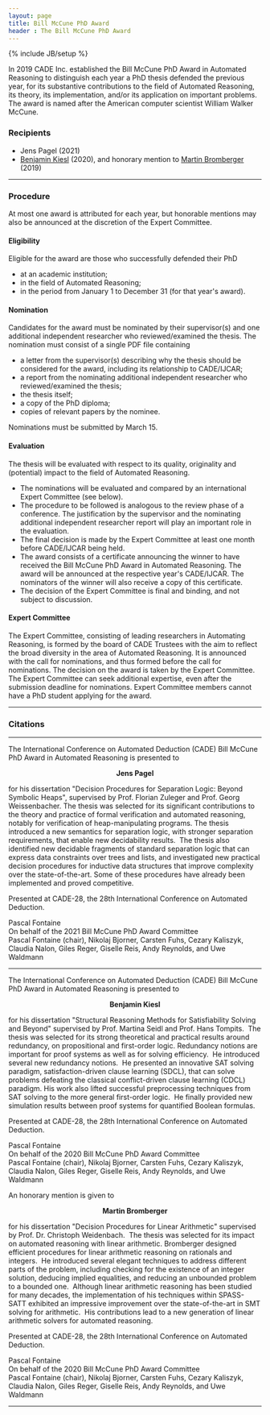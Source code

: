 ```yaml
---
layout: page
title: Bill McCune PhD Award
header : The Bill McCune PhD Award
---
```

{% include JB/setup %}

In 2019 CADE Inc. established the Bill McCune PhD Award in Automated Reasoning 
to distinguish each year a PhD thesis defended the previous year, for its 
substantive contributions to the field of Automated Reasoning, its theory, 
its implementation, and/or its application on important problems. 
The award is named after the American computer scientist William Walker McCune.

### Recipients

 - Jens Pagel (2021)
 - [Benjamin Kiesl](https://benjaminkiesl.github.io) (2020), 
   and honorary mention to
   [Martin Bromberger](https://www.mpi-inf.mpg.de/departments/automation-of-logic/people/martin-bromberger) (2019)

------------------------

### Procedure

At most one award is attributed for each year, but honorable mentions may also be announced at the discretion of the Expert Committee.

#### Eligibility

Eligible for the award are those who successfully defended their PhD
* at an academic institution;
* in the field of Automated Reasoning;
* in the period from January 1 to December 31 (for that year's award).

#### Nomination

Candidates for the award must be nominated by their supervisor(s) and one additional independent researcher who reviewed/examined the thesis. The nomination must consist of a single PDF file containing

* a letter from the supervisor(s) describing why the thesis should be considered for the award, including its relationship to CADE/IJCAR;
* a report from the nominating additional independent researcher who reviewed/examined the thesis;
* the thesis itself;
* a copy of the PhD diploma;
* copies of relevant papers by the nominee.

Nominations must be submitted by March 15. 

#### Evaluation

The thesis will be evaluated with respect to its quality, originality and (potential) impact to the field of Automated Reasoning.

* The nominations will be evaluated and compared by an international Expert Committee (see below).
* The procedure to be followed is analogous to the review phase of a conference. The justification by the supervisor and the nominating additional independent researcher report will play an important role in the evaluation.
* The final decision is made by the Expert Committee at least one month before CADE/IJCAR being held.
* The award consists of a certificate announcing the winner to have received the Bill McCune PhD Award in Automated Reasoning. The award will be announced at the respective year's CADE/IJCAR. The nominators of the winner will also receive a copy of this certificate.
* The decision of the Expert Committee is final and binding, and not subject to discussion.

#### Expert Committee

The Expert Committee, consisting of leading researchers in Automating Reasoning, is formed by the board of CADE Trustees with the aim to reflect the broad diversity in the area of Automated Reasoning. It is announced with the call for nominations, and thus formed before the call for nominations. The decision on the award is taken by the Expert Committee. The Expert Committee can seek additional expertise, even after the submission deadline for nominations. Expert Committee members cannot have a PhD student applying for the award.

------------------------

### Citations

--------

The International Conference on Automated Deduction (CADE) Bill McCune PhD Award in Automated Reasoning is presented to

<center>
	<b>Jens Pagel</b>
</center>

for his dissertation
"Decision Procedures for Separation Logic: Beyond Symbolic Heaps",
supervised by Prof. Florian Zuleger and Prof. Georg Weissenbacher. 
The thesis was selected for its significant contributions to the theory
and practice of formal verification and automated reasoning, notably for
verification of heap-manipulating programs.
The thesis introduced a new semantics for separation logic, with stronger
separation requirements, that enable new decidability results.  The thesis
also identified new decidable fragments of standard separation logic that can
express data constraints over trees and lists, and investigated new practical
decision procedures for inductive data structures that improve complexity over
the state-of-the-art. Some of these procedures have already been implemented
and proved competitive.

Presented at CADE-28, the 28th International Conference on Automated Deduction.

Pascal Fontaine<br/>
On behalf of the 2021 Bill McCune PhD Award Committee<br/>
Pascal Fontaine (chair), Nikolaj Bjorner, Carsten Fuhs, Cezary Kaliszyk, 
Claudia Nalon, Giles Reger, Giselle Reis, Andy Reynolds, and Uwe Waldmann

--------

The International Conference on Automated Deduction (CADE) Bill McCune PhD Award in Automated Reasoning is presented to

<center>
	<b>Benjamin Kiesl</b>
</center>

for his dissertation
"Structural Reasoning Methods for Satisfiability Solving and Beyond"
supervised by Prof. Martina Seidl and Prof. Hans Tompits.  
The thesis was selected for its strong theoretical and practical results 
around redundancy, on propositional and first-order logic.
Redundancy notions are important for proof systems as well as for solving
efficiency.  He introduced several new redundancy notions.  He presented
an innovative SAT solving paradigm, satisfaction-driven clause learning
(SDCL), that can solve problems defeating the classical conflict-driven clause
learning (CDCL) paradigm. His work also lifted successful preprocessing
techniques from SAT solving to the more general first-order logic.  He
finally provided new simulation results between proof systems for quantified
Boolean formulas.

Presented at CADE-28, the 28th International Conference on Automated Deduction.

Pascal Fontaine<br/>
On behalf of the 2020 Bill McCune PhD Award Committee<br/>
Pascal Fontaine (chair), Nikolaj Bjorner, Carsten Fuhs, Cezary Kaliszyk, 
Claudia Nalon, Giles Reger, Giselle Reis, Andy Reynolds, and Uwe Waldmann

An honorary mention is given to

<center>
	<b>Martin Bromberger</b>
</center>

for his dissertation
"Decision Procedures for Linear Arithmetic"
supervised by Prof. Dr. Christoph Weidenbach.  
The thesis was selected for its impact on automated reasoning with linear 
arithmetic.
Bromberger designed efficient procedures for linear arithmetic
reasoning on rationals and integers.  He introduced several elegant techniques
to address different parts of the problem, including checking for the
existence of an integer solution, deducing implied equalities, and reducing an
unbounded problem to a bounded one.  Although linear arithmetic reasoning has
been studied for many decades, the implementation of his techniques
within SPASS-SATT exhibited an impressive improvement over the
state-of-the-art in SMT solving for arithmetic.  His contributions lead to a
new generation of linear arithmetic solvers for automated reasoning.

Presented at CADE-28, the 28th International Conference on Automated Deduction.

Pascal Fontaine<br/>
On behalf of the 2020 Bill McCune PhD Award Committee<br/>
Pascal Fontaine (chair), Nikolaj Bjorner, Carsten Fuhs, Cezary Kaliszyk, 
Claudia Nalon, Giles Reger, Giselle Reis, Andy Reynolds, and Uwe Waldmann

------------------------

